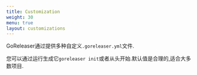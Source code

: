 ```yaml
---
title: Customization
weight: 30
menu: true
layout: customizations
---
```

GoReleaser通过提供多种自定义`.goreleaser.yml`文件.

您可以通过运行生成它`goreleaser init`或者从头开始.默认值是合理的,适合大多数项目.
